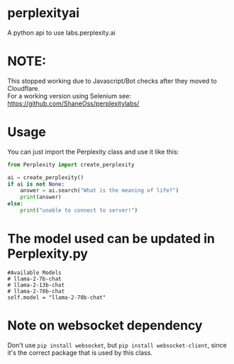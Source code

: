 # perplexityai
A python api to use labs.perplexity.ai

# NOTE:
This stopped working due to Javascript/Bot checks after they moved to Cloudflare.<br>
For a working version using Selenium see: https://github.com/ShaneOss/perplexitylabs/

# Usage
You can just import the Perplexity class and use it like this:
```python
from Perplexity import create_perplexity

ai = create_perplexity()
if ai is not None:
    answer = ai.search("What is the meaning of life?")
    print(answer)
else:
    print("unable to connect to server!")

```
# The model used can be updated in Perplexity.py
    #Available Models
    # llama-2-7b-chat
    # llama-2-13b-chat
    # llama-2-70b-chat
    self.model = "llama-2-70b-chat"

# Note on websocket dependency
Don't use ```pip install websocket```, but ```pip install websocket-client```, since it's the correct package that is used by this class.


